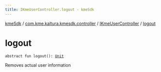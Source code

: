 ```yaml
---
title: IKmeUserController.logout - kmeSdk
---
```


[kmeSdk](../../index.html) / [com.kme.kaltura.kmesdk.controller](../index.html) / [IKmeUserController](index.html) / [logout](./logout.html)

# logout

`abstract fun logout(): `[`Unit`](https://kotlinlang.org/api/latest/jvm/stdlib/kotlin/-unit/index.html)

Removes actual user information

